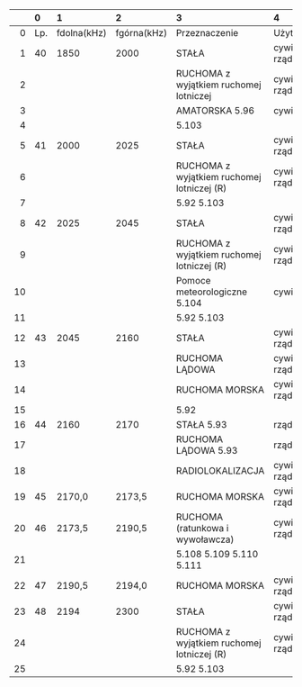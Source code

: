 |    | 0   | 1           | 2           | 3                                          | 4               |
|---:|:----|:------------|:------------|:-------------------------------------------|:----------------|
|  0 | Lp. | fdolna(kHz) | fgórna(kHz) | Przeznaczenie                              | Użytkowanie     |
|  1 | 40  | 1850        | 2000        | STAŁA                                      | cywilno-rządowe |
|  2 |     |             |             | RUCHOMA z wyjątkiem ruchomej lotniczej     | cywilno-rządowe |
|  3 |     |             |             | AMATORSKA 5.96                             | cywilne         |
|  4 |     |             |             | 5.103                                      |                 |
|  5 | 41  | 2000        | 2025        | STAŁA                                      | cywilno-rządowe |
|  6 |     |             |             | RUCHOMA z wyjątkiem ruchomej lotniczej (R) | cywilno-rządowe |
|  7 |     |             |             | 5.92 5.103                                 |                 |
|  8 | 42  | 2025        | 2045        | STAŁA                                      | cywilno-rządowe |
|  9 |     |             |             | RUCHOMA z wyjątkiem ruchomej lotniczej (R) | cywilno-rządowe |
| 10 |     |             |             | Pomoce meteorologiczne 5.104               | cywilne         |
| 11 |     |             |             | 5.92 5.103                                 |                 |
| 12 | 43  | 2045        | 2160        | STAŁA                                      | cywilno-rządowe |
| 13 |     |             |             | RUCHOMA LĄDOWA                             | cywilno-rządowe |
| 14 |     |             |             | RUCHOMA MORSKA                             | cywilno-rządowe |
| 15 |     |             |             | 5.92                                       |                 |
| 16 | 44  | 2160        | 2170        | STAŁA 5.93                                 | rządowe         |
| 17 |     |             |             | RUCHOMA LĄDOWA 5.93                        | rządowe         |
| 18 |     |             |             | RADIOLOKALIZACJA                           | cywilno-rządowe |
| 19 | 45  | 2170,0      | 2173,5      | RUCHOMA MORSKA                             | cywilno-rządowe |
| 20 | 46  | 2173,5      | 2190,5      | RUCHOMA (ratunkowa i wywoławcza)           | cywilno-rządowe |
| 21 |     |             |             | 5.108 5.109 5.110 5.111                    |                 |
| 22 | 47  | 2190,5      | 2194,0      | RUCHOMA MORSKA                             | cywilno-rządowe |
| 23 | 48  | 2194        | 2300        | STAŁA                                      | cywilno-rządowe |
| 24 |     |             |             | RUCHOMA z wyjątkiem ruchomej lotniczej (R) | cywilno-rządowe |
| 25 |     |             |             | 5.92 5.103                                 |                 |